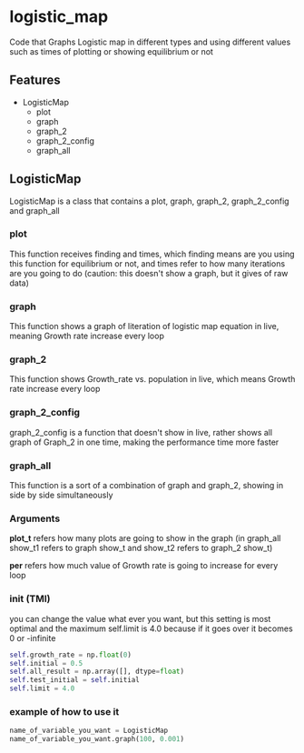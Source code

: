 # logistic_map

Code that Graphs Logistic map in different types and using different values such as times of plotting or showing equilibrium or not

## Features
 - LogisticMap
   - plot
   - graph
   - graph_2
   - graph_2_config
   - graph_all


## LogisticMap
   LogisticMap is a class that contains a plot, graph, graph_2, graph_2_config and graph_all
   
### plot
This function receives finding and times, which finding means are you using this function for equilibrium or not, and times refer to how many iterations are you going to do (caution: this doesn't show a graph, but it gives of raw data)

### graph
This function shows a graph of literation of logistic map equation in live, meaning Growth rate increase every loop

### graph_2
This function shows Growth_rate vs. population in live, which means Growth rate increase every loop

### graph_2_config
graph_2_config is a function that doesn't show in live, rather shows all graph of Graph_2 in one time, making the performance time more faster

### graph_all
This function is a sort of a combination of graph and graph_2, showing in side by side simultaneously

### Arguments
__plot_t__ refers how many plots are going to show in the graph (in graph_all show_t1 refers to graph show_t and show_t2 refers to graph_2 show_t)

__per__ refers how much value of Growth rate is going to increase for every loop

### init (TMI)
you can change the value what ever you want, but this setting is most optimal and the maximum self.limit is 4.0 because if it goes over it becomes 0 or -infinite
``` python
self.growth_rate = np.float(0)
self.initial = 0.5
self.all_result = np.array([], dtype=float)
self.test_initial = self.initial
self.limit = 4.0
```

### example of how to use it
```python
name_of_variable_you_want = LogisticMap
name_of_variable_you_want.graph(100, 0.001)
```

